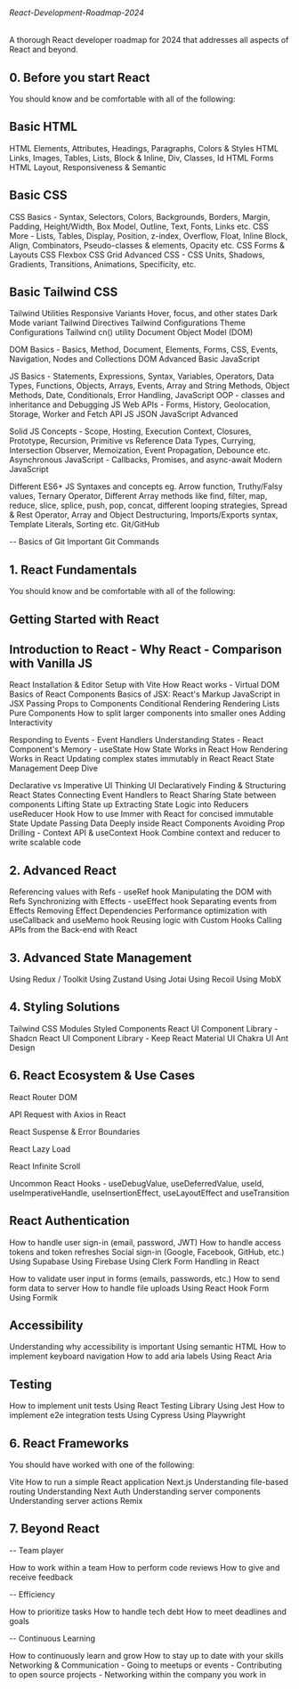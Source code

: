 ###### React-Development-Roadmap-2024
A thorough React developer roadmap for 2024 that addresses all aspects of React and beyond.

## 0. Before you start React
You should know and be comfortable with all of the following:

## Basic HTML

HTML Elements, Attributes, Headings, Paragraphs, Colors & Styles
HTML Links, Images, Tables, Lists, Block & Inline, Div, Classes, Id
HTML Forms
HTML Layout, Responsiveness & Semantic

## Basic CSS

CSS Basics - Syntax, Selectors, Colors, Backgrounds, Borders, Margin, Padding, Height/Width, Box Model, Outline, Text, Fonts, Links etc.
CSS More - Lists, Tables, Display, Position, z-index, Overflow, Float, Inline Block, Align, Combinators, Pseudo-classes & elements, Opacity etc.
CSS Forms & Layouts
CSS Flexbox
CSS Grid
Advanced CSS - CSS Units, Shadows, Gradients, Transitions, Animations, Specificity, etc.

## Basic Tailwind CSS

Tailwind Utilities
Responsive Variants
Hover, focus, and other states
Dark Mode variant
Tailwind Directives
Tailwind Configurations
Theme Configurations
Tailwind cn() utility
Document Object Model (DOM)

DOM Basics - Basics, Method, Document, Elements, Forms, CSS, Events, Navigation, Nodes and Collections
DOM Advanced
Basic JavaScript

JS Basics - Statements, Expressions, Syntax, Variables, Operators, Data Types, Functions, Objects, Arrays, Events, Array and String Methods, Object Methods, Date, Conditionals, Error Handling, JavaScript OOP - classes and inheritance and Debugging
JS Web APIs - Forms, History, Geolocation, Storage, Worker and Fetch API
JS JSON
JavaScript Advanced

Solid JS Concepts - Scope, Hosting, Execution Context, Closures, Prototype, Recursion, Primitive vs Reference Data Types, Currying, Intersection Observer, Memoization, Event Propagation, Debounce etc.
Asynchronous JavaScript - Callbacks, Promises, and async-await
Modern JavaScript

Different ES6+ JS Syntaxes and concepts eg. Arrow function, Truthy/Falsy values, Ternary Operator, Different Array methods like find, filter, map, reduce, slice, splice, push, pop, concat, different looping strategies, Spread & Rest Operator, Array and Object Destructuring, Imports/Exports syntax, Template Literals, Sorting etc.
Git/GitHub

-- Basics of Git
Important Git Commands

## 1. React Fundamentals

You should know and be comfortable with all of the following:

## Getting Started with React

## Introduction to React - Why React - Comparison with Vanilla JS
React Installation & Editor Setup with Vite
How React works - Virtual DOM
Basics of React Components
Basics of JSX: React's Markup
JavaScript in JSX
Passing Props to Components
Conditional Rendering
Rendering Lists
Pure Components
How to split larger components into smaller ones
Adding Interactivity

Responding to Events - Event Handlers
Understanding States - React Component's Memory - useState
How State Works in React
How Rendering Works in React
Updating complex states immutably in React
React State Management Deep Dive

Declarative vs Imperative UI
Thinking UI Declaratively
Finding & Structuring React States
Connecting Event Handlers to React
Sharing State between components
Lifting State up
Extracting State Logic into Reducers
useReducer Hook
How to use Immer with React for concised immutable State Update
Passing Data Deeply inside React Components
Avoiding Prop Drilling - Context API & useContext Hook
Combine context and reducer to write scalable code

## 2. Advanced React

Referencing values with Refs - useRef hook
Manipulating the DOM with Refs
Synchronizing with Effects - useEffect hook
Separating events from Effects
Removing Effect Dependencies
Performance optimization with useCallback and useMemo hook
Reusing logic with Custom Hooks
Calling APIs from the Back-end with React

## 3. Advanced State Management

Using Redux / Toolkit
Using Zustand
Using Jotai
Using Recoil
Using MobX

## 4. Styling Solutions

Tailwind
CSS Modules
Styled Components
React UI Component Library - Shadcn
React UI Component Library - Keep React
Material UI
Chakra UI
Ant Design

## 6. React Ecosystem & Use Cases

React Router DOM

API Request with Axios in React

React Suspense & Error Boundaries

React Lazy Load

React Infinite Scroll

Uncommon React Hooks - useDebugValue, useDeferredValue, useId, useImperativeHandle, useInsertionEffect, useLayoutEffect and useTransition

## React Authentication

How to handle user sign-in (email, password, JWT)
How to handle access tokens and token refreshes
Social sign-in (Google, Facebook, GitHub, etc.)
Using Supabase
Using Firebase
Using Clerk
Form Handling in React

How to validate user input in forms (emails, passwords, etc.)
How to send form data to server
How to handle file uploads
Using React Hook Form
Using Formik

## Accessibility

Understanding why accessibility is important
Using semantic HTML
How to implement keyboard navigation
How to add aria labels
Using React Aria

## Testing

How to implement unit tests
Using React Testing Library
Using Jest
How to implement e2e integration tests
Using Cypress
Using Playwright

## 6. React Frameworks

You should have worked with one of the following:

Vite
How to run a simple React application
Next.js
Understanding file-based routing
Understanding Next Auth
Understanding server components
Understanding server actions
Remix

## 7. Beyond React

-- Team player

How to work within a team
How to perform code reviews
How to give and receive feedback

-- Efficiency

How to prioritize tasks
How to handle tech debt
How to meet deadlines and goals

-- Continuous Learning

How to continuously learn and grow
How to stay up to date with your skills
Networking & Communication - Going to meetups or events - Contributing to open source projects - Networking within the company you work in
